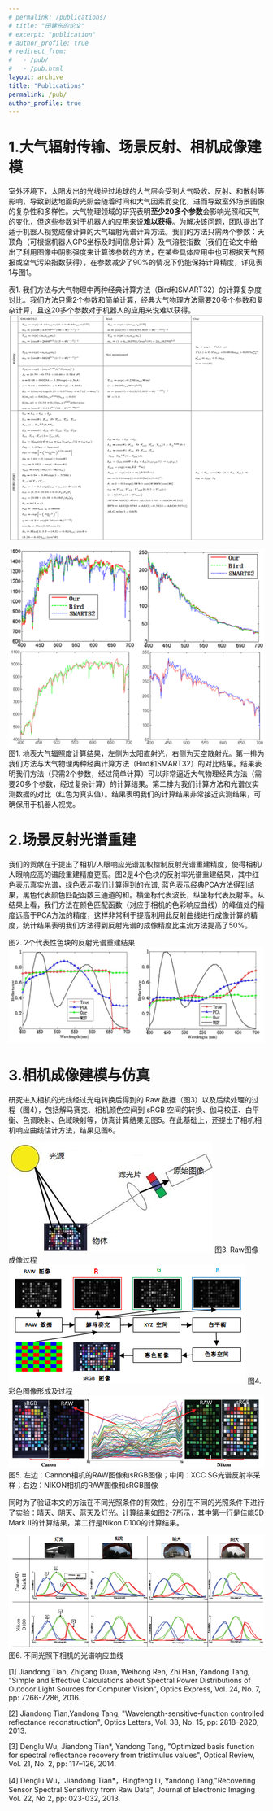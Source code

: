 ```yaml
---
# permalink: /publications/
# title: "田建东的论文"
# excerpt: "publication"
# author_profile: true
# redirect_from: 
#   - /pub/
#   - /pub.html
layout: archive
title: "Publications"
permalink: /pub/
author_profile: true
---
```


1.大气辐射传输、场景反射、相机成像建模
======
室外环境下，太阳发出的光线经过地球的大气层会受到大气吸收、反射、和散射等影响，导致到达地面的光照会随着时间和大气因素而变化，进而导致室外场景图像的复杂性和多样性。大气物理领域的研究表明**至少20多个参数**会影响光照和天气的变化，但这些参数对于机器人的应用来说**难以获得**。为解决该问题，团队提出了适于机器人视觉成像计算的大气辐射光谱计算方法。我们的方法只需两个参数：天顶角（可根据机器人GPS坐标及时间信息计算）及气溶胶指数（我们在论文中给出了利用图像中阴影强度来计算该参数的方法，在某些具体应用中也可根据天气预报或空气污染指数获得），在参数减少了90%的情况下仍能保持计算精度，详见表1与图1。

表1. 我们方法与大气物理中两种经典计算方法（Bird和SMART32）的计算复杂度对比。我们方法只需2个参数和简单计算，经典大气物理方法需要20多个参数和复杂计算，且这20多个参数对于机器人的应用来说难以获得。
<img src='/images/pub_data1.png'>

<img src='/images/pub_img1.png'>
图1. 地表大气辐照度计算结果，左侧为太阳直射光，右侧为天空散射光。第一排为我们方法与大气物理两种经典计算方法（Bird和SMART32）的对比结果。结果表明我们方法（只需2个参数，经过简单计算）可以非常逼近大气物理经典方法（需要20多个参数，经过复杂计算）的计算结果。第二排为我们计算方法和光谱仪实测数据的对比（红色为真实值）。结果表明我们的计算结果非常接近实测结果，可确保用于机器人视觉。

2.场景反射光谱重建
======
我们的贡献在于提出了相机/人眼响应光谱加权控制反射光谱重建精度，使得相机/人眼响应高的谱段重建精度更高。图2是4个色块的反射率光谱重建结果，其中红色表示真实光谱，绿色表示我们计算得到的光谱, 蓝色表示经典PCA方法得到结果，黑色代表颜色匹配函数三通道的和。横坐标代表波长，纵坐标代表反射率。从结果上看，我们方法在颜色匹配函数（对应于相机的色彩响应曲线）的峰值处的精度远高于PCA方法的精度，这样非常利于提高利用此反射曲线进行成像计算的精度，统计结果表明我们方法得到反射光谱的成像精度比主流方法提高了50%。

图2. 2个代表性色块的反射光谱重建结果
<img src='/images/pub_img2.png'>

3.相机成像建模与仿真
======
研究进入相机的光线经过光电转换后得到的 Raw 数据（图3）以及后续处理的过程（图4），包括解马赛克、相机颜色空间到 sRGB 空间的转换、伽马校正、白平衡、色调映射、色域映射等，仿真计算结果见图5。在此基础上，还提出了相机相机响应曲线估计方法，结果见图6。


<img src='/images/pub_img3.png'>
图3. Raw图像成像过程


<img src='/images/pub_img4.png'>
图4. 彩色图像形成及过程


<img src='/images/pub_img5.png'>
图5. 左边：Cannon相机的RAW图像和sRGB图像；中间：XCC SG光谱反射率采样；右边：NIKON相机的RAW图像和sRGB图像

同时为了验证本文的方法在不同光照条件的有效性，分别在不同的光照条件下进行了实验：晴天、阴天、蓝天及灯光。计算结果如图2-7所示，其中第一行是佳能5D Mark II的计算结果，第二行是Nikon D100的计算结果。

<img src='/images/pub_img6.png'>
图6. 不同光照下相机的光谱响应曲线


[1] Jiandong Tian, Zhigang Duan, Weihong Ren, Zhi Han, Yandong Tang, "Simple and Effective Calculations about Spectral Power Distributions of Outdoor Light Sources for Computer Vision", Optics Express, Vol. 24, No. 7, pp: 7266-7286, 2016.

[2] Jiandong Tian,Yandong Tang, "Wavelength-sensitive-function controlled reflectance reconstruction", Optics Letters, Vol. 38, No. 15, pp: 2818–2820, 2013.

[3] Denglu Wu, Jiandong Tian*, Yandong Tang, "Optimized basis function for spectral reflectance recovery from tristimulus values", Optical Review, Vol. 21, No. 2, pp: 117–126, 2014.

[4] Denglu Wu，Jiandong Tian*，Bingfeng Li, Yandong Tang,"Recovering Sensor Spectral Sensitivity from Raw Data", Journal of Electronic Imaging Vol. 22, No 2, pp: 023-032, 2013.

<!-- Getting started
======
1. Register a GitHub account if you don't have one and confirm your e-mail (required!)
1. Fork [this repository](https://github.com/academicpages/academicpages.github.io) by clicking the "fork" button in the top right. 
1. Go to the repository's settings (rightmost item in the tabs that start with "Code", should be below "Unwatch"). Rename the repository "[your GitHub username].github.io", which will also be your website's URL.
1. Set site-wide configuration and create content & metadata (see below -- also see [this set of diffs](http://archive.is/3TPas) showing what files were changed to set up [an example site](https://getorg-testacct.github.io) for a user with the username "getorg-testacct")
1. Upload any files (like PDFs, .zip files, etc.) to the files/ directory. They will appear at https://[your GitHub username].github.io/files/example.pdf.  
1. Check status by going to the repository settings, in the "GitHub pages" section

Site-wide configuration
------
The main configuration file for the site is in the base directory in [_config.yml](https://github.com/academicpages/academicpages.github.io/blob/master/_config.yml), which defines the content in the sidebars and other site-wide features. You will need to replace the default variables with ones about yourself and your site's github repository. The configuration file for the top menu is in [_data/navigation.yml](https://github.com/academicpages/academicpages.github.io/blob/master/_data/navigation.yml). For example, if you don't have a portfolio or blog posts, you can remove those items from that navigation.yml file to remove them from the header. 

Create content & metadata
------
For site content, there is one markdown file for each type of content, which are stored in directories like _publications, _talks, _posts, _teaching, or _pages. For example, each talk is a markdown file in the [_talks directory](https://github.com/academicpages/academicpages.github.io/tree/master/_talks). At the top of each markdown file is structured data in YAML about the talk, which the theme will parse to do lots of cool stuff. The same structured data about a talk is used to generate the list of talks on the [Talks page](https://academicpages.github.io/talks), each [individual page](https://academicpages.github.io/talks/2012-03-01-talk-1) for specific talks, the talks section for the [CV page](https://academicpages.github.io/cv), and the [map of places you've given a talk](https://academicpages.github.io/talkmap.html) (if you run this [python file](https://github.com/academicpages/academicpages.github.io/blob/master/talkmap.py) or [Jupyter notebook](https://github.com/academicpages/academicpages.github.io/blob/master/talkmap.ipynb), which creates the HTML for the map based on the contents of the _talks directory).

**Markdown generator**

I have also created [a set of Jupyter notebooks](https://github.com/academicpages/academicpages.github.io/tree/master/markdown_generator
) that converts a CSV containing structured data about talks or presentations into individual markdown files that will be properly formatted for the academicpages template. The sample CSVs in that directory are the ones I used to create my own personal website at stuartgeiger.com. My usual workflow is that I keep a spreadsheet of my publications and talks, then run the code in these notebooks to generate the markdown files, then commit and push them to the GitHub repository.

How to edit your site's GitHub repository
------
Many people use a git client to create files on their local computer and then push them to GitHub's servers. If you are not familiar with git, you can directly edit these configuration and markdown files directly in the github.com interface. Navigate to a file (like [this one](https://github.com/academicpages/academicpages.github.io/blob/master/_talks/2012-03-01-talk-1.md) and click the pencil icon in the top right of the content preview (to the right of the "Raw | Blame | History" buttons). You can delete a file by clicking the trashcan icon to the right of the pencil icon. You can also create new files or upload files by navigating to a directory and clicking the "Create new file" or "Upload files" buttons. 

Example: editing a markdown file for a talk
![Editing a markdown file for a talk](/images/editing-talk.png)

For more info
------
More info about configuring academicpages can be found in [the guide](https://academicpages.github.io/markdown/). The [guides for the Minimal Mistakes theme](https://mmistakes.github.io/minimal-mistakes/docs/configuration/) (which this theme was forked from) might also be helpful. -->

